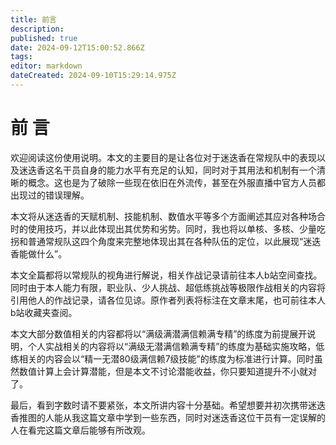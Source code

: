```yaml
---
title: 前言
description: 
published: true
date: 2024-09-12T15:00:52.866Z
tags: 
editor: markdown
dateCreated: 2024-09-10T15:29:14.975Z
---
```


# 前    言

   欢迎阅读这份使用说明。本文的主要目的是让各位对于迷迭香在常规队中的表现以及迷迭香这名干员自身的能力水平有充足的认知，同时对于其用法和机制有一个清晰的概念。这也是为了破除一些现在依旧在外流传，甚至在外服直播中官方人员都出现过的错误理解。
   
   本文将从迷迭香的天赋机制、技能机制、数值水平等多个方面阐述其应对各种场合时的使用技巧，并以此体现出其优势和劣势。同时，我也将以单核、多核、少量吃拐和普通常规队这四个角度来完整地体现出其在各种队伍的定位，以此展现“迷迭香能做什么”。
   
   本文全篇都将以常规队的视角进行解说，相关作战记录请前往本人b站空间查找。同时由于本人能力有限，职业队、少人挑战、超低练挑战等极限作战相关的内容将引用他人的作战记录，请各位见谅。原作者列表将标注在文章末尾，也可前往本人b站收藏夹查阅。
   
   本文大部分数值相关的内容都将以“满级满潜满信赖满专精”的练度为前提展开说明，个人实战相关的内容将以“满级无潜满信赖满专精”的练度为基础实施攻略，低练相关的内容会以“精一无潜80级满信赖7级技能”的练度为标准进行计算。同时虽然数值计算上会计算潜能，但是本文不讨论潜能收益，你只要知道提升不小就对了。
   
   最后，看到字数时请不要紧张，本文所讲内容十分基础。希望想要并初次携带迷迭香推图的人能从我这篇文章中学到一些东西，同时对迷迭香这位干员有一定误解的人在看完这篇文章后能够有所改观。
